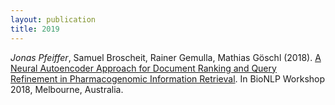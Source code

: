 ```yaml
---
layout: publication
title: 2019
---
```


*Jonas Pfeiffer*, Samuel Broscheit, Rainer Gemulla, Mathias Göschl (2018). [A Neural Autoencoder Approach for Document Ranking and Query Refinement in Pharmacogenomic Information Retrieval](https://www.aclweb.org/anthology/W18-2310). In BioNLP Workshop 2018, Melbourne, Australia. 
